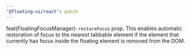 ```yaml
---
'@floating-ui/react': patch
---
```


feat(FloatingFocusManager): `restoreFocus` prop. This enables automatic restoration of focus to the nearest tabbable element if the element that currently has focus inside the floating element is removed from the DOM.
